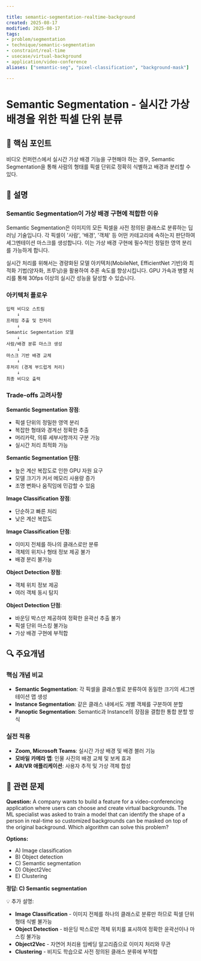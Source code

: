 ```yaml
---

title: semantic-segmentation-realtime-background
created: 2025-08-17
modified: 2025-08-17
tags:
- problem/segmentation
- technique/semantic-segmentation
- constraint/real-time
- usecase/virtual-background
- application/video-conference
aliases: ["semantic-seg", "pixel-classification", "background-mask"]

---
```


# Semantic Segmentation - 실시간 가상 배경을 위한 픽셀 단위 분류

## 🎯 핵심 포인트

비디오 컨퍼런스에서 실시간 가상 배경 기능을 구현해야 하는 경우, Semantic Segmentation을 통해 사람의 형태를 픽셀 단위로 정확히 식별하고 배경과 분리할 수 있다.

## 📝 설명

### Semantic Segmentation이 가상 배경 구현에 적합한 이유

Semantic Segmentation은 이미지의 모든 픽셀을 사전 정의된 클래스로 분류하는 딥러닝 기술입니다. 각 픽셀이 '사람', '배경', '객체' 등 어떤 카테고리에 속하는지 판단하여 세그멘테이션 마스크를 생성합니다. 이는 가상 배경 구현에 필수적인 정밀한 영역 분리를 가능하게 합니다.

실시간 처리를 위해서는 경량화된 모델 아키텍처(MobileNet, EfficientNet 기반)와 최적화 기법(양자화, 프루닝)을 활용하여 추론 속도를 향상시킵니다. GPU 가속과 병렬 처리를 통해 30fps 이상의 실시간 성능을 달성할 수 있습니다.

### 아키텍처 플로우

```
입력 비디오 스트림
    ↓
프레임 추출 및 전처리
    ↓
Semantic Segmentation 모델
    ↓
사람/배경 분류 마스크 생성
    ↓
마스크 기반 배경 교체
    ↓
후처리 (경계 부드럽게 처리)
    ↓
최종 비디오 출력
```

### Trade-offs 고려사항

**Semantic Segmentation 장점**:
- 픽셀 단위의 정밀한 영역 분리
- 복잡한 형태와 경계선 정확한 추출
- 머리카락, 의류 세부사항까지 구분 가능
- 실시간 처리 최적화 가능

**Semantic Segmentation 단점**:
- 높은 계산 복잡도로 인한 GPU 자원 요구
- 모델 크기가 커서 메모리 사용량 증가
- 조명 변화나 움직임에 민감할 수 있음

**Image Classification 장점**:
- 단순하고 빠른 처리
- 낮은 계산 복잡도

**Image Classification 단점**:
- 이미지 전체를 하나의 클래스로만 분류
- 객체의 위치나 형태 정보 제공 불가
- 배경 분리 불가능

**Object Detection 장점**:
- 객체 위치 정보 제공
- 여러 객체 동시 탐지

**Object Detection 단점**:
- 바운딩 박스만 제공하여 정확한 윤곽선 추출 불가
- 픽셀 단위 마스킹 불가능
- 가상 배경 구현에 부적합

## 🔍 주요개념

### 핵심 개념 비교

- **Semantic Segmentation**: 각 픽셀을 클래스별로 분류하여 동일한 크기의 세그멘테이션 맵 생성
- **Instance Segmentation**: 같은 클래스 내에서도 개별 객체를 구분하여 분할
- **Panoptic Segmentation**: Semantic과 Instance의 장점을 결합한 통합 분할 방식

### 실전 적용

- **Zoom, Microsoft Teams**: 실시간 가상 배경 및 배경 블러 기능
- **모바일 카메라 앱**: 인물 사진의 배경 교체 및 보케 효과
- **AR/VR 애플리케이션**: 사용자 추적 및 가상 객체 합성

## 📝 관련 문제

**Question:** A company wants to build a feature for a video-conferencing application where users can choose and create virtual backgrounds. The ML specialist was asked to train a model that can identify the shape of a person in real-time so customized backgrounds can be masked on top of the original background. Which algorithm can solve this problem?

**Options:**

- A) Image classification
- B) Object detection  
- C) Semantic segmentation
- D) Object2Vec
- E) Clustering

**정답: C) Semantic segmentation**

💡 추가 설명:

- **Image Classification** - 이미지 전체를 하나의 클래스로 분류만 하므로 픽셀 단위 형태 식별 불가능
- **Object Detection** - 바운딩 박스로만 객체 위치를 표시하여 정확한 윤곽선이나 마스킹 불가능  
- **Object2Vec** - 자연어 처리용 임베딩 알고리즘으로 이미지 처리와 무관
- **Clustering** - 비지도 학습으로 사전 정의된 클래스 분류에 부적합